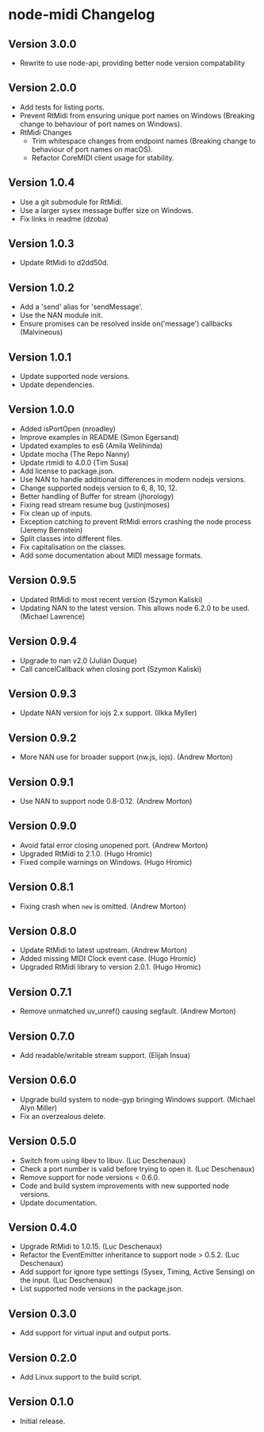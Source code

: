 # node-midi Changelog

## Version 3.0.0

* Rewrite to use node-api, providing better node version compatability

## Version 2.0.0

* Add tests for listing ports.
* Prevent RtMidi from ensuring unique port names on Windows (Breaking change to behaviour of port names on Windows).
* RtMidi Changes
  * Trim whitespace changes from endpoint names (Breaking change to behaviour of port names on macOS).
  * Refactor CoreMIDI client usage for stability.

## Version 1.0.4

* Use a git submodule for RtMidi.
* Use a larger sysex message buffer size on Windows.
* Fix links in readme (dzoba)

## Version 1.0.3

* Update RtMidi to d2dd50d.

## Version 1.0.2

* Add a 'send' alias for 'sendMessage'.
* Use the NAN module init.
* Ensure promises can be resolved inside on('message') callbacks (Malvineous)

## Version 1.0.1

* Update supported node versions.
* Update dependencies.

## Version 1.0.0

* Added isPortOpen (nroadley)
* Improve examples in README (Simon Egersand)
* Updated examples to es6 (Amila Welihinda)
* Update mocha (The Repo Nanny)
* Update rtmidi to 4.0.0 (Tim Susa)
* Add license to package.json.
* Use NAN to handle additional differences in modern nodejs versions.
* Change supported nodejs version to 6, 8, 10, 12.
* Better handling of Buffer for stream (jhorology)
* Fixing read stream resume bug (justinjmoses)
* Fix clean up of inputs.
* Exception catching to prevent RtMidi errors crashing the node process (Jeremy Bernstein)
* Split classes into different files.
* Fix capitalisation on the classes.
* Add some documentation about MIDI message formats.

## Version 0.9.5

* Updated RtMidi to most recent version (Szymon Kaliski)
* Updating NAN to the latest version. This allows node 6.2.0 to be used. (Michael Lawrence)

## Version 0.9.4

* Upgrade to nan v2.0 (Julián Duque)
* Call cancelCallback when closing port (Szymon Kaliski)

## Version 0.9.3

* Update NAN version for iojs 2.x support. (Ilkka Myller)

## Version 0.9.2

* More NAN use for broader support (nw.js, iojs). (Andrew Morton)

## Version 0.9.1

* Use NAN to support node 0.8-0.12. (Andrew Morton)

## Version 0.9.0

* Avoid fatal error closing unopened port. (Andrew Morton)
* Upgraded RtMidi to 2.1.0. (Hugo Hromic)
* Fixed compile warnings on Windows. (Hugo Hromic)

## Version 0.8.1

* Fixing crash when `new` is omitted. (Andrew Morton)

## Version 0.8.0

* Update RtMidi to latest upstream. (Andrew Morton)
* Added missing MIDI Clock event case. (Hugo Hromic)
* Upgraded RtMidi library to version 2.0.1. (Hugo Hromic)

## Version 0.7.1

* Remove unmatched uv_unref() causing segfault. (Andrew Morton)

## Version 0.7.0

* Add readable/writable stream support. (Elijah Insua)

## Version 0.6.0

* Upgrade build system to node-gyp bringing Windows support. (Michael Alyn Miller)
* Fix an overzealous delete.

## Version 0.5.0

* Switch from using libev to libuv. (Luc Deschenaux)
* Check a port number is valid before trying to open it. (Luc Deschenaux)
* Remove support for node versions < 0.6.0.
* Code and build system improvements with new supported node versions.
* Update documentation.


## Version 0.4.0

* Upgrade RtMidi to 1.0.15. (Luc Deschenaux)
* Refactor the EventEmitter inheritance to support node > 0.5.2. (Luc Deschenaux)
* Add support for ignore type settings (Sysex, Timing, Active Sensing) on the input. (Luc Deschenaux)
* List supported node versions in the package.json.


## Version 0.3.0

* Add support for virtual input and output ports.


## Version 0.2.0

* Add Linux support to the build script.


## Version 0.1.0

* Initial release.
